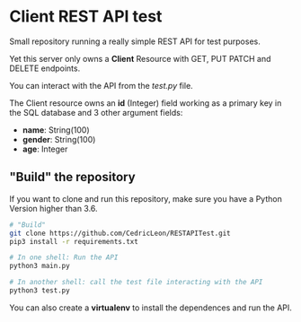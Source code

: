 # Client REST API test

Small repository running a really simple REST API for test purposes.

Yet this server only owns a **Client** Resource with GET, PUT PATCH and DELETE endpoints.

You can interact with the API from the *test.py* file.

The Client resource owns an **id** (Integer) field working as a primary key in the SQL database and 3 other argument fields:

- **name**: String(100)
- **gender**: String(100)
- **age**: Integer

## "Build" the repository

If you want to clone and run this repository, make sure you have a Python Version higher than 3.6.

````bash
# "Build"
git clone https://github.com/CedricLeon/RESTAPITest.git
pip3 install -r requirements.txt
````

````bash
# In one shell: Run the API
python3 main.py
````

````bash
# In another shell: call the test file interacting with the API
python3 test.py
````

You can also create a **virtualenv** to install the dependences and run the API.